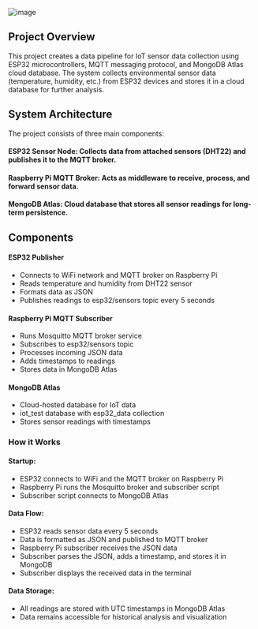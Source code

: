 ![image](https://github.com/user-attachments/assets/ad47391b-ee6e-4d44-84f6-3095ef8647f0)

## Project Overview
This project creates a data pipeline for IoT sensor data collection using ESP32 microcontrollers, MQTT messaging protocol, and MongoDB Atlas cloud database. The system collects environmental sensor data (temperature, humidity, etc.) from ESP32 devices and stores it in a cloud database for further analysis.

## System Architecture
The project consists of three main components:

#### ESP32 Sensor Node: Collects data from attached sensors (DHT22) and publishes it to the MQTT broker.
#### Raspberry Pi MQTT Broker: Acts as middleware to receive, process, and forward sensor data.
#### MongoDB Atlas: Cloud database that stores all sensor readings for long-term persistence.

## Components
#### ESP32 Publisher
* Connects to WiFi network and MQTT broker on Raspberry Pi
* Reads temperature and humidity from DHT22 sensor
* Formats data as JSON
* Publishes readings to esp32/sensors topic every 5 seconds

#### Raspberry Pi MQTT Subscriber
* Runs Mosquitto MQTT broker service
* Subscribes to esp32/sensors topic
* Processes incoming JSON data
* Adds timestamps to readings
* Stores data in MongoDB Atlas

#### MongoDB Atlas
* Cloud-hosted database for IoT data
* iot_test database with esp32_data collection
* Stores sensor readings with timestamps
  
### How it Works
#### Startup:
- ESP32 connects to WiFi and the MQTT broker on Raspberry Pi
- Raspberry Pi runs the Mosquitto broker and subscriber script
- Subscriber script connects to MongoDB Atlas
  
#### Data Flow:
- ESP32 reads sensor data every 5 seconds
- Data is formatted as JSON and published to MQTT broker
- Raspberry Pi subscriber receives the JSON data
- Subscriber parses the JSON, adds a timestamp, and stores it in MongoDB
- Subscriber displays the received data in the terminal

#### Data Storage:
- All readings are stored with UTC timestamps in MongoDB Atlas
- Data remains accessible for historical analysis and visualization
